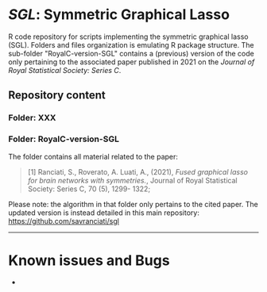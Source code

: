 # *SGL*: Symmetric Graphical Lasso
R code repository for scripts implementing the symmetric graphical lasso (SGL).
Folders and files organization is emulating R package structure. The sub-folder "RoyalC-version-SGL" contains a (previous) version of the code only pertaining to the associated paper published in 2021 on the *Journal of Royal Statistical Society: Series C*.

## Repository content

### Folder: XXX


### Folder: RoyalC-version-SGL
The folder contains all material related to the paper:

> [1] Ranciati, S., Roverato, A. Luati, A., (2021), *Fused graphical lasso for brain networks with symmetries.*, Journal of Royal Statistical Society: Series C, 70 (5), 1299- 1322;

Please note: the algorithm in that folder only pertains to the cited paper. The updated version is instead detailed in this main repository: https://github.com/savranciati/sgl 

---
# Known issues and Bugs

* 

